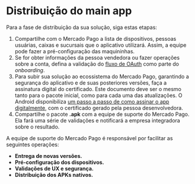 # Distribuição do main app

Para a fase de distribuição da sua solução, siga estas etapas:

1. Compartilhe com o Mercado Pago a lista de dispositivos, pessoas usuárias, caixas e sucursais que o aplicativo utilizará. Assim, a equipe pode fazer a pré-configuração das maquininhas.
2. Se for obter informações da pessoa vendedora ou fazer operações sobre a conta, defina a validação do [fluxo de OAuth](/developers/pt/docs/main-apps/additional-content/security/oauth/introduction) como parte do _onboarding_.
3. Para subir sua solução ao ecossistema do Mercado Pago, garantindo a segurança do aplicativo e de suas posteriores versões, faça a assinatura digital do certificado. Este documento deve ser o mesmo tanto para o pacote inicial, como para cada uma das atualizações. O Android disponibiliza [um passo a passo de como assinar o app digitalmente](https://developer.android.com/studio/publish/app-signing?hl=pt-br#generate-key), com o certificado gerado pela pessoa desenvolvedora.
4. Compartilhe o pacote **.apk** com a equipe de suporte do Mercado Pago. Ela fará uma série de validações e notificará a empresa integradora sobre o resultado.

A equipe de suporte do Mercado Pago é responsável por facilitar as seguintes operações:

- **Entrega de novas versões.**
- **Pré-configuração dos dispositivos.**
- **Validações de UX e segurança.**
- **Distribuição dos APKs nativos.**